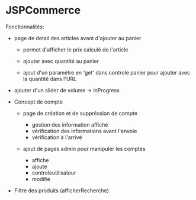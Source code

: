 # JSPCommerce

Fonctionnalités:
- page de detail des articles avant d'ajouter au panier

  - permet d'afficher le prix calculé de l'article

  - ajouter avec quantité au panier

  - ajout d'un paramètre en 'get' dans controle panier pour ajouter avec la quantité dans l'URL

- ajouter d'un slider de volume -> inProgress

- Concept de compte

  - page de création et de suppréssion de compte
    - gestion des information affiché
    - vérification des informations  avant l'envoie
    - vérification à l'arrivé
  
  - ajout de pages admin pour manipuler les comptes
    - affiche
    - ajoute
    - controleutilisateur
    - modifie
   
 - Filtre des produits (afficherRecherche)
  
  

